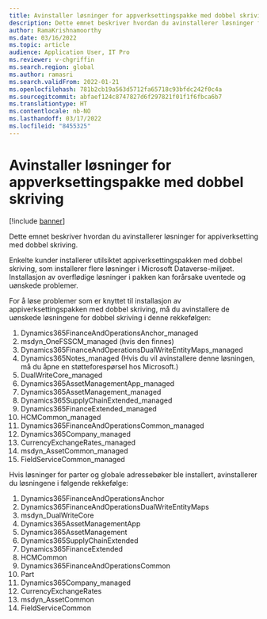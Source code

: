 ```yaml
---
title: Avinstaller løsninger for appverksettingspakke med dobbel skriving
description: Dette emnet beskriver hvordan du avinstallerer løsninger for appiverksetting med dobbel skriving.
author: RamaKrishnamoorthy
ms.date: 03/16/2022
ms.topic: article
audience: Application User, IT Pro
ms.reviewer: v-chgriffin
ms.search.region: global
ms.author: ramasri
ms.search.validFrom: 2022-01-21
ms.openlocfilehash: 781b2cb19a563d5712fa65718c93bfdc242f0c4a
ms.sourcegitcommit: abfaef124c8747827d6f297821f01f1f6fbca6b7
ms.translationtype: HT
ms.contentlocale: nb-NO
ms.lasthandoff: 03/17/2022
ms.locfileid: "8455325"
---
```

# <a name="uninstall-dual-write-application-orchestration-solutions"></a>Avinstaller løsninger for appverksettingspakke med dobbel skriving

[!include [banner](../../includes/banner.md)]

Dette emnet beskriver hvordan du avinstallerer løsninger for appiverksetting med dobbel skriving.

Enkelte kunder installerer utilsiktet appiverksettingspakken med dobbel skriving, som installerer flere løsninger i Microsoft Dataverse-miljøet. Installasjon av overflødige løsninger i pakken kan forårsake uventede og uønskede problemer.

For å løse problemer som er knyttet til installasjon av appiverksettingspakken med dobbel skriving, må du avinstallere de uønskede løsningene for dobbel skriving i denne rekkefølgen:

1. Dynamics365FinanceAndOperationsAnchor_managed
1. msdyn_OneFSSCM_managed (hvis den finnes)
1. Dynamics365FinanceAndOperationsDualWriteEntityMaps_managed
1. Dynamics365Notes_managed (Hvis du vil avinstallere denne løsningen, må du åpne en støtteforespørsel hos Microsoft.)
1. DualWriteCore_managed
1. Dynamics365AssetManagementApp_managed
1. Dynamics365AssetManagement_managed
1. Dynamics365SupplyChainExtended_managed
1. Dynamics365FinanceExtended_managed
1. HCMCommon_managed
1. Dynamics365FinanceAndOperationsCommon_managed
1. Dynamics365Company_managed
1. CurrencyExchangeRates_managed
1. msdyn_AssetCommon_managed
1. FieldServiceCommon_managed

Hvis løsninger for parter og globale adressebøker ble installert, avinstallerer du løsningene i følgende rekkefølge:

1. Dynamics365FinanceAndOperationsAnchor
1. Dynamics365FinanceAndOperationsDualWriteEntityMaps
1. msdyn_DualWriteCore
1. Dynamics365AssetManagementApp
1. Dynamics365AssetManagement
1. Dynamics365SupplyChainExtended
1. Dynamics365FinanceExtended
1. HCMCommon
1. Dynamics365FinanceAndOperationsCommon
1. Part
1. Dynamics365Company_managed
1. CurrencyExchangeRates
1. msdyn_AssetCommon
1. FieldServiceCommon
